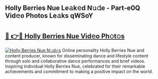 ## Holly Berries Nue Le𝚊k𝚎d N𝚞𝚍e - Part-e0Q Vid𝚎o Photos Le𝚊ks qWSoY

# <h2><a href="http://fb4y4l6.evod.top/?m=Holly+Berries+Nue">🔗 👉🔴 Holly Berries Nue Vid𝚎o Ph𝚘t𝚘s</a></h2>

[![Holly Berries Nue N𝚞d𝚎s](https://i.imgur.com/8V9OHl7.gif)](http://fb4y4l6.evod.top/?m=Holly+Berries+Nue)
Online personality Holly Berries Nue and content producer, known for disseminating dance and lifestyle content through solo and collaborative dance performances and brief videos. Inspiring individual Holly Berries Nue, celebrated for their remarkable achievements and commitment to making a positive impact on the world. 
